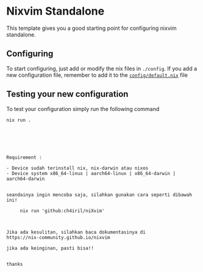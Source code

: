 # Nixvim Standalone

This template gives you a good starting point for configuring nixvim standalone.

## Configuring

To start configuring, just add or modify the nix files in `./config`.
If you add a new configuration file, remember to add it to the
[`config/default.nix`](./config/default.nix) file

## Testing your new configuration

To test your configuration simply run the following command

```
nix run .






Requirement :

- Device sudah terinstall nix, nix-darwin atau nixos
- Device system x86_64-linux | aarch64-linux | x86_64-darwin | aarch64-darwin 


seandainya ingin mencoba saja, silahkan gunakan cara seperti dibawah ini!

     nix run 'github:ch4iril/niXvim'



Jika ada kesulitan, silahkan baca dokumentasinya di 
https://nix-community.github.io/nixvim

jika ada keinginan, pasti bisa!!


thanks





```
